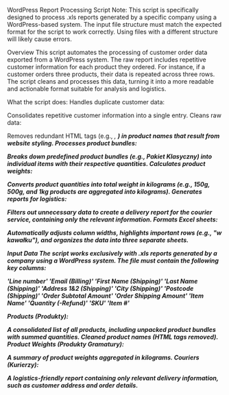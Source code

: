   WordPress Report Processing Script
  Note: This script is specifically designed to process .xls reports generated by a specific company using a WordPress-based system. The input file structure must match the expected format for the script to work correctly. Using files with a different structure will likely cause errors.
  
  Overview
  This script automates the processing of customer order data exported from a WordPress system. The raw report includes repetitive customer information for each product they ordered. For instance, if a customer orders three products, their data is repeated across three rows. The script cleans and processes this data, turning it into a more readable and actionable format suitable for analysis and logistics.
  
  What the script does:
  Handles duplicate customer data:
  
  Consolidates repetitive customer information into a single entry.
  Cleans raw data:
  
  Removes redundant HTML tags (e.g., <i>, <b>) in product names that result from website styling.
  Processes product bundles:
  
  Breaks down predefined product bundles (e.g., Pakiet Klasyczny) into individual items with their respective quantities.
  Calculates product weights:
  
  Converts product quantities into total weight in kilograms (e.g., 150g, 500g, and 1kg products are aggregated into kilograms).
  Generates reports for logistics:
  
  Filters out unnecessary data to create a delivery report for the courier service, containing only the relevant information.
  Formats Excel sheets:
  
  Automatically adjusts column widths, highlights important rows (e.g., "w kawałku"), and organizes the data into three separate sheets.
  
  Input Data
  The script works exclusively with .xls reports generated by a company using a WordPress system. The file must contain the following key columns:
  
  'Line number'
  'Email (Billing)'
  'First Name (Shipping)'
  'Last Name (Shipping)'
  'Address 1&2 (Shipping)'
  'City (Shipping)'
  'Postcode (Shipping)'
  'Order Subtotal Amount'
  'Order Shipping Amount'
  'Item Name'
  'Quantity (-Refund)'
  'SKU'
  'Item #'
  
  Products (Produkty):
  
  A consolidated list of all products, including unpacked product bundles with summed quantities.
  Cleaned product names (HTML tags removed).
  Product Weights (Produkty Gramatury):
  
  A summary of product weights aggregated in kilograms.
  Couriers (Kurierzy):
  
  A logistics-friendly report containing only relevant delivery information, such as customer address and order details.
